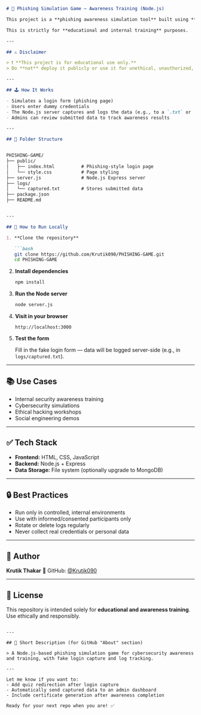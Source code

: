 ```markdown
# 🎯 Phishing Simulation Game – Awareness Training (Node.js)

This project is a **phishing awareness simulation tool** built using **HTML, CSS, JavaScript**, and served with a **Node.js + Express** backend. It mimics realistic login forms to demonstrate how phishing attacks work and helps train users to identify suspicious behavior.

This is strictly for **educational and internal training** purposes.

---

## ⚠️ Disclaimer

> ❗ **This project is for educational use only.**  
> Do **not** deploy it publicly or use it for unethical, unauthorized, or malicious activities.

---

## 🕹 How It Works

- Simulates a login form (phishing page)
- Users enter dummy credentials
- The Node.js server captures and logs the data (e.g., to a `.txt` or `.csv` file)
- Admins can review submitted data to track awareness results

---

## 📁 Folder Structure


PHISHING-GAME/
├── public/
│   ├── index.html          # Phishing-style login page
│   └── style.css           # Page styling
├── server.js               # Node.js Express server
├── logs/
│   └── captured.txt        # Stores submitted data
├── package.json
├── README.md


---

## 🚀 How to Run Locally

1. **Clone the repository**

   ```bash
   git clone https://github.com/Krutik090/PHISHING-GAME.git
   cd PHISHING-GAME
````

2. **Install dependencies**

   ```bash
   npm install
   ```

3. **Run the Node server**

   ```bash
   node server.js
   ```

4. **Visit in your browser**

   ```
   http://localhost:3000
   ```

5. **Test the form**

   Fill in the fake login form — data will be logged server-side (e.g., in `logs/captured.txt`).

---

## 📚 Use Cases

* Internal security awareness training
* Cybersecurity simulations
* Ethical hacking workshops
* Social engineering demos

---

## ✅ Tech Stack

* **Frontend:** HTML, CSS, JavaScript
* **Backend:** Node.js + Express
* **Data Storage:** File system (optionally upgrade to MongoDB)

---

## 🔒 Best Practices

* Run only in controlled, internal environments
* Use with informed/consented participants only
* Rotate or delete logs regularly
* Never collect real credentials or personal data

---

## 👤 Author

**Krutik Thakar**
🔗 GitHub: [@Krutik090](https://github.com/Krutik090)

---

## 📄 License

This repository is intended solely for **educational and awareness training**.
Use ethically and responsibly.

```

---

## 🔖 Short Description (for GitHub "About" section)

> A Node.js-based phishing simulation game for cybersecurity awareness and training, with fake login capture and log tracking.

---

Let me know if you want to:
- Add quiz redirection after login capture
- Automatically send captured data to an admin dashboard
- Include certificate generation after awareness completion

Ready for your next repo when you are! ✅
```

